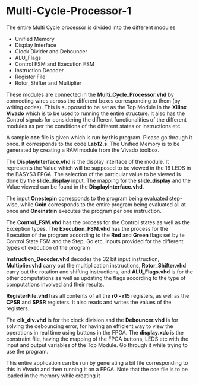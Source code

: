 # Multi-Cycle-Processor-1

The entire Multi Cycle processor is divided into the different modules

  * Unified Memory
  * Display Interface
  * Clock Divider and Debouncer
  * ALU_Flags
  * Control FSM and Execution FSM
  * Instruction Decoder 
  * Register File
  * Rotor_Shifter and Multiplier
  
These modules are connected in the **Multi_Cycle_Processor.vhd** by connecting wires across the different boxes corresponding to them (by writing codes). This is supposed to be set as the Top Module in the **Xilinx Vivado** which is to be used to running the entire structure. It also has the Control signals for considering the different functionalities of the different modules as per the conditions of the different states or instructions etc.

A sample **coe** file is given which is run by this program. Please go through it once. It corresponds to the code **Lab12.s**. The Unified Memory is to be generated by creating a RAM module from the Vivado toolbox. 

The **DisplayInterface.vhd** is the display interface of the module. It represents the Value which will be supposed to be viewed in the 16 LEDS in the BASYS3 FPGA. The selection of the particular value to be viewed is done by the **slide_display** input. The mapping for the **slide_display** and the Value viewed can be found in the **DisplayInterface.vhd**. 

The input **Onestepin** corresponds to the program being evaluated step-wise, while **Goin** corresponds to the entire program being evaluated all at once and **Oneinstrin** executes the program per one instruction. 

The **Control_FSM.vhd** has the process for the Control states as well as the Exception types. The **Execution_FSM.vhd** has the process for the Execution of the program according to the **Red** and **Green** flags set by te Control State FSM and the Step, Go etc. inputs provided for the different types of execution of the program

**Instruction_Decoder.vhd** decodes the 32 bit input instruction, **Multiplier.vhd** carry out the multiplication instructions, **Rotor_Shifter.vhd** carry out the rotation and shifting instructions, and **ALU_Flags.vhd** is for the other computations as well as updating the flags according to the type of computations involved and their results.

**RegisterFile.vhd** has all contents of all the **r0 - r15** registers, as well as the **CPSR** and **SPSR** registers. It also reads and writes the values of the registers. 

The **clk_div.vhd** is for the clock division and the **Debouncer.vhd** is for solving the debouncing error, for having an efficient way to view the operations in real time using buttons in the FPGA. The **display.xdc** is the constraint file, having the mapping of the FPGA buttons, LEDS etc with the input and output variables of the Top Module. Go through it while trying to use the program.

This entire application can be run by generating a bit file corresponding to this in Vivado and then running it on a FPGA. Note that the coe file is to be loaded in the memory while creating it
